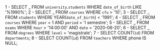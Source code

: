 1 - SELECT _ FROM `university`.`students` WHERE `date_of_birth` LIKE '%1990%';
2 - SELECT _ FROM `courses` WHERE `cfu` > '10';
3 - SELECT _ FROM `students` WHERE YEAR(`date_of_birth`) < '1991';
4 - SELECT _ FROM `courses` WHERE `year` = 1 AND `period` = 'I semestre';
5 - SELECT _ FROM `exams` WHERE `hour` > '14:00:00' AND `date` = '2020-06-20';
6 - SELECT _ FROM `degrees` WHERE `level` = 'magistrale';
7 - SELECT COUNT(`id`) FROM `departments`;
8 - SELECT COUNT(`id`) FROM `teachers` WHERE phone IS NULL;
